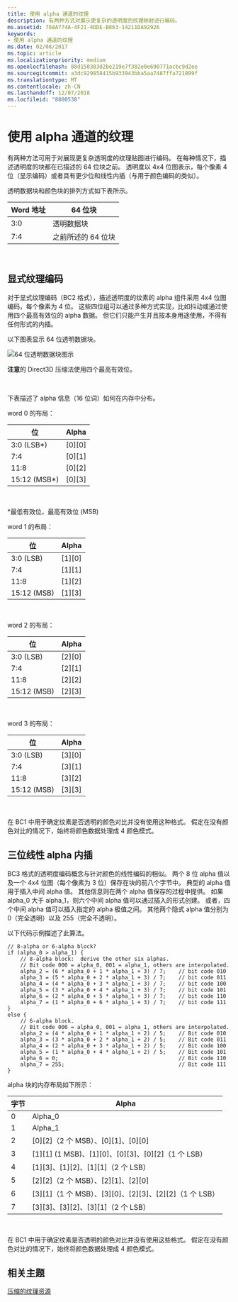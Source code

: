 ```yaml
---
title: 使用 alpha 通道的纹理
description: 有两种方式对展示更复杂的透明度的纹理映射进行编码。
ms.assetid: 768A774A-4F21-4DDE-B863-14211DA92926
keywords:
- 使用 alpha 通道的纹理
ms.date: 02/08/2017
ms.topic: article
ms.localizationpriority: medium
ms.openlocfilehash: 88d150383d2be219e7f382e0e690771acbc9d2ee
ms.sourcegitcommit: a3dc929858415b933943bba5aa7487ffa721899f
ms.translationtype: MT
ms.contentlocale: zh-CN
ms.lasthandoff: 12/07/2018
ms.locfileid: "8800538"
---
```

# <a name="textures-with-alpha-channels"></a>使用 alpha 通道的纹理


有两种方法可用于对展现更复杂透明度的纹理贴图进行编码。 在每种情况下，描述透明度的块都在已描述的 64 位块之前。 透明度以 4x4 位图表示，每个像素 4 位（显示编码）或者具有更少位和线性内插（与用于颜色编码的类似）。

透明数据块和颜色块的排列方式如下表所示。

| Word 地址 | 64 位块                      |
|--------------|-----------------------------------|
| 3:0          | 透明数据块                |
| 7:4          | 之前所述的 64 位块 |

 

## <a name="span-idexplicit-texture-encodingspanspan-idexplicit-texture-encodingspanspan-idexplicit-texture-encodingspanexplicit-texture-encoding"></a><span id="Explicit-Texture-Encoding"></span><span id="explicit-texture-encoding"></span><span id="EXPLICIT-TEXTURE-ENCODING"></span>显式纹理编码


对于显式纹理编码（BC2 格式），描述透明度的纹素的 alpha 组件采用 4x4 位图编码，每个像素为 4 位。 这些四位组可以通过多种方式实现，比如抖动或通过使用四个最高有效位的 alpha 数据。 但它们只能产生并且按本身用途使用，不得有任何形式的内插。

以下图表显示 64 位透明数据块。

![64 位透明数据块图示](images/colors4.png)

**注意**的 Direct3D 压缩法使用四个最高有效位。

 

下表描述了 alpha 信息（16 位词）如何在内存中分布。

word 0 的布局：

| 位          | Alpha      |
|---------------|------------|
| 3:0 (LSB\*)   | \[0\]\[0\] |
| 7:4           | \[0\]\[1\] |
| 11:8          | \[0\]\[2\] |
| 15:12 (MSB\*) | \[0\]\[3\] |

 

\*最低有效位，最高有效位 (MSB)

word 1 的布局：

| 位        | Alpha      |
|-------------|------------|
| 3:0 (LSB)   | \[1\]\[0\] |
| 7:4         | \[1\]\[1\] |
| 11:8        | \[1\]\[2\] |
| 15:12 (MSB) | \[1\]\[3\] |

 

word 2 的布局：

| 位        | Alpha      |
|-------------|------------|
| 3:0 (LSB)   | \[2\]\[0\] |
| 7:4         | \[2\]\[1\] |
| 11:8        | \[2\]\[2\] |
| 15:12 (MSB) | \[2\]\[3\] |

 

word 3 的布局：

| 位        | Alpha      |
|-------------|------------|
| 3:0 (LSB)   | \[3\]\[0\] |
| 7:4         | \[3\]\[1\] |
| 11:8        | \[3\]\[2\] |
| 15:12 (MSB) | \[3\]\[3\] |

 

在 BC1 中用于确定纹素是否透明的颜色对比并没有使用这种格式。 假定在没有颜色对比的情况下，始终将颜色数据处理成 4 颜色模式。

## <a name="span-idthree-bit-linear-alpha-interpolationspanspan-idthree-bit-linear-alpha-interpolationspanspan-idthree-bit-linear-alpha-interpolationspanthree-bit-linear-alpha-interpolation"></a><span id="Three-Bit-Linear-Alpha-Interpolation"></span><span id="three-bit-linear-alpha-interpolation"></span><span id="THREE-BIT-LINEAR-ALPHA-INTERPOLATION"></span>三位线性 alpha 内插


BC3 格式的透明度编码概念与针对颜色的线性编码的相似。 两个 8 位 alpha 值以及一个 4x4 位图（每个像素为 3 位）保存在块的前八个字节中。 典型的 alpha 值用于插入中间 alpha 值。 其他信息则在两个 alpha 值保存的过程中提供。 如果 alpha\_0 大于 alpha\_1，则六个中间 alpha 值可以通过插入的形式创建。 或者，四个中间 alpha 值可以插入指定的 alpha 极值之间。 其他两个隐式 alpha 值分别为 0（完全透明）以及 255（完全不透明）。

以下代码示例描述了此算法。

```
// 8-alpha or 6-alpha block?    
if (alpha_0 > alpha_1) {    
    // 8-alpha block:  derive the other six alphas.    
    // Bit code 000 = alpha_0, 001 = alpha_1, others are interpolated.
    alpha_2 = (6 * alpha_0 + 1 * alpha_1 + 3) / 7;    // bit code 010
    alpha_3 = (5 * alpha_0 + 2 * alpha_1 + 3) / 7;    // bit code 011
    alpha_4 = (4 * alpha_0 + 3 * alpha_1 + 3) / 7;    // bit code 100
    alpha_5 = (3 * alpha_0 + 4 * alpha_1 + 3) / 7;    // bit code 101
    alpha_6 = (2 * alpha_0 + 5 * alpha_1 + 3) / 7;    // bit code 110
    alpha_7 = (1 * alpha_0 + 6 * alpha_1 + 3) / 7;    // bit code 111  
}    
else {  
    // 6-alpha block.    
    // Bit code 000 = alpha_0, 001 = alpha_1, others are interpolated.
    alpha_2 = (4 * alpha_0 + 1 * alpha_1 + 2) / 5;    // Bit code 010
    alpha_3 = (3 * alpha_0 + 2 * alpha_1 + 2) / 5;    // Bit code 011
    alpha_4 = (2 * alpha_0 + 3 * alpha_1 + 2) / 5;    // Bit code 100
    alpha_5 = (1 * alpha_0 + 4 * alpha_1 + 2) / 5;    // Bit code 101
    alpha_6 = 0;                                      // Bit code 110
    alpha_7 = 255;                                    // Bit code 111
}
```

alpha 块的内存布局如下所示：

| 字节 | Alpha                                                          |
|------|----------------------------------------------------------------|
| 0    | Alpha\_0                                                       |
| 1    | Alpha\_1                                                       |
| 2    | \[0\]\[2\]（2 个 MSB）、\[0\]\[1\]、\[0\]\[0\]                    |
| 3    | \[1\]\[1\] (1 MSB)、\[1\]\[0\]、\[0\]\[3\]、\[0\]\[2\]（1 个 LSB） |
| 4    | \[1\]\[3\]、\[1\]\[2\]、\[1\]\[1\]（2 个 LSB）                    |
| 5    | \[2\]\[2\]（2 个 MSB）、\[2\]\[1\]、\[2\]\[0\]                    |
| 6    | \[3\]\[1\]（1 个 MSB）、\[3\]\[0\]、\[2\]\[3\]、\[2\]\[2\]（1 个 LSB） |
| 7    | \[3\]\[3\]、\[3\]\[2\]、\[3\]\[1\]（2 个 LSB）                    |

 

在 BC1 中用于确定纹素是否透明的颜色对比并没有使用这些格式。 假定在没有颜色对比的情况下，始终将颜色数据处理成 4 颜色模式。

## <a name="span-idrelated-topicsspanrelated-topics"></a><span id="related-topics"></span>相关主题


[压缩的纹理资源](compressed-texture-resources.md)

 

 




